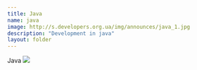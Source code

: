 ```yaml
---
title: Java
name: java
image: http://s.developers.org.ua/img/announces/java_1.jpg
description: "Development in java"
layout: folder
---
```


Java
![](http://s.developers.org.ua/img/announces/java_1.jpg)